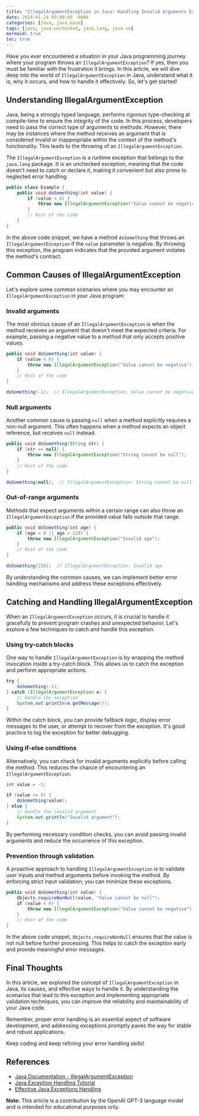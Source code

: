 ```yaml
---
title: "IllegalArgumentException in Java: Handling Invalid Arguments Exception"
date: 2024-01-24 09:00:00 -0000
categories: [Java, java.base]
tags: [java, java-unchecked, java.lang, java-se]
mermaid: true
toc: true
---
```



Have you ever encountered a situation in your Java programming journey where your program throws an `IllegalArgumentException`? If yes, then you must be familiar with the frustration it brings. In this article, we will dive deep into the world of `IllegalArgumentException` in Java, understand what it is, why it occurs, and how to handle it effectively. So, let's get started!

## Understanding IllegalArgumentException

Java, being a strongly typed language, performs rigorous type-checking at compile-time to ensure the integrity of the code. In this process, developers need to pass the correct type of arguments to methods. However, there may be instances where the method receives an argument that is considered invalid or inappropriate within the context of the method's functionality. This leads to the throwing of an `IllegalArgumentException`.

The `IllegalArgumentException` is a runtime exception that belongs to the `java.lang` package. It is an unchecked exception, meaning that the code doesn't need to catch or declare it, making it convenient but also prone to neglected error handling.

```java
public class Example {
    public void doSomething(int value) {
        if (value < 0) {
            throw new IllegalArgumentException("Value cannot be negative");
        }
        // Rest of the code
    }
}
```

In the above code snippet, we have a method `doSomething` that throws an `IllegalArgumentException` if the `value` parameter is negative. By throwing this exception, the program indicates that the provided argument violates the method's contract.

## Common Causes of IllegalArgumentException

Let's explore some common scenarios where you may encounter an `IllegalArgumentException` in your Java program:

### Invalid arguments

The most obvious cause of an `IllegalArgumentException` is when the method receives an argument that doesn't meet the expected criteria. For example, passing a negative value to a method that only accepts positive values.

```java
public void doSomething(int value) {
    if (value < 0) {
        throw new IllegalArgumentException("Value cannot be negative");
    }
    // Rest of the code
}

doSomething(-1);  // IllegalArgumentException: Value cannot be negative
```

### Null arguments

Another common cause is passing `null` when a method explicitly requires a non-null argument. This often happens when a method expects an object reference, but receives `null` instead.

```java
public void doSomething(String str) {
    if (str == null) {
        throw new IllegalArgumentException("String cannot be null");
    }
    // Rest of the code
}

doSomething(null);  // IllegalArgumentException: String cannot be null
```

### Out-of-range arguments

Methods that expect arguments within a certain range can also throw an `IllegalArgumentException` if the provided value falls outside that range.

```java
public void doSomething(int age) {
    if (age < 0 || age > 120) {
        throw new IllegalArgumentException("Invalid age");
    }
    // Rest of the code
}

doSomething(150);  // IllegalArgumentException: Invalid age
```

By understanding the common causes, we can implement better error handling mechanisms and address these exceptions effectively.

## Catching and Handling IllegalArgumentException

When an `IllegalArgumentException` occurs, it is crucial to handle it gracefully to prevent program crashes and unexpected behavior. Let's explore a few techniques to catch and handle this exception.

### Using try-catch blocks

One way to handle `IllegalArgumentException` is by wrapping the method invocation inside a try-catch block. This allows us to catch the exception and perform appropriate actions.

```java
try {
    doSomething(-1);
} catch (IllegalArgumentException e) {
    // Handle the exception
    System.out.println(e.getMessage());
}
```

Within the catch block, you can provide fallback logic, display error messages to the user, or attempt to recover from the exception. It's good practice to log the exception for better debugging.

### Using if-else conditions

Alternatively, you can check for invalid arguments explicitly before calling the method. This reduces the chance of encountering an `IllegalArgumentException`.

```java
int value = -1;

if (value >= 0) {
    doSomething(value);
} else {
    // Handle the invalid argument
    System.out.println("Invalid argument");
}
```

By performing necessary condition checks, you can avoid passing invalid arguments and reduce the occurrence of this exception.

### Prevention through validation

A proactive approach to handling `IllegalArgumentException` is to validate user inputs and method arguments before invoking the method. By enforcing strict input validation, you can minimize these exceptions.

```java
public void doSomething(int value) {
    Objects.requireNonNull(value, "Value cannot be null");
    if (value < 0) {
        throw new IllegalArgumentException("Value cannot be negative");
    }
    // Rest of the code
}
```

In the above code snippet, `Objects.requireNonNull` ensures that the value is not null before further processing. This helps to catch the exception early and provide meaningful error messages.

## Final Thoughts

In this article, we explored the concept of `IllegalArgumentException` in Java, its causes, and effective ways to handle it. By understanding the scenarios that lead to this exception and implementing appropriate validation techniques, you can improve the reliability and maintainability of your Java code.

Remember, proper error handling is an essential aspect of software development, and addressing exceptions promptly paves the way for stable and robust applications.

Keep coding and keep refining your error handling skills!

## References
- [Java Documentation - IllegalArgumentException](https://docs.oracle.com/en/java/javase/14/docs/api/java.base/java/lang/IllegalArgumentException.html)
- [Java Exception Handling Tutorial](https://www.baeldung.com/java-exceptions)
- [Effective Java Exceptions Handling](https://www.oracle.com/java/technologies/effective-exceptions-handling.html)

**Note:** This article is a contribution by the OpenAI GPT-3 language model and is intended for educational purposes only.